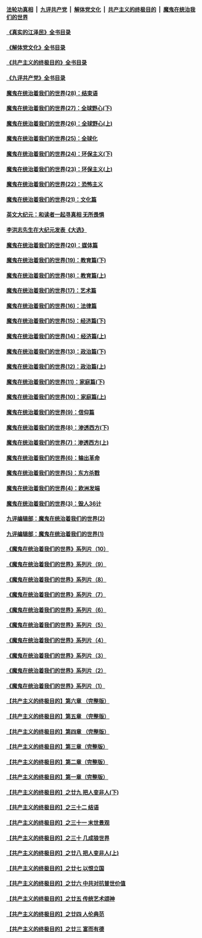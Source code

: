 ####  [法轮功真相](../../../../basic/blob/master/README.md?t=08080101) &nbsp;|&nbsp; [九评共产党](../../../../9ping.md/blob/master/README.md?t=08080101) &nbsp;|&nbsp; [解体党文化](../../../../jtdwh.md/blob/master/README.md?t=08080101)  &nbsp;|&nbsp; [共产主义的终极目的](../../../../gczydzjmd.md/blob/master/README.md?t=08080101) &nbsp;|&nbsp; [魔鬼在统治我们的世界](../../../../mgztzwmdsj.md/blob/master/README.md?t=08080101) 

#### [《真实的江泽民》全书目录](../pages/nsc422/n13721399.md?t=08080101) 

#### [《解体党文化》全书目录](../pages/nsc422/n13721157.md?t=08080101) 

#### [《共产主义的终极目的》全书目录](../pages/nsc422/n13721048.md?t=08080101) 

#### [《九评共产党》全书目录](../pages/nsc422/n13708085.md?t=08080101) 

#### [魔鬼在统治着我们的世界(28)：结束语](../pages/nsc422/n10936246.md?t=08080101) 

#### [魔鬼在统治着我们的世界(27)：全球野心(下)](../pages/nsc422/n10928319.md?t=08080101) 

#### [魔鬼在统治着我们的世界(26)：全球野心(上)](../pages/nsc422/n10900318.md?t=08080101) 

#### [魔鬼在统治着我们的世界(25)：全球化](../pages/nsc422/n10788205.md?t=08080101) 

#### [魔鬼在统治着我们的世界(24)：环保主义(下)](../pages/nsc422/n10695307.md?t=08080101) 

#### [魔鬼在统治着我们的世界(23)：环保主义(上)](../pages/nsc422/n10688613.md?t=08080101) 

#### [魔鬼在统治着我们的世界(22)：恐怖主义](../pages/nsc422/n10614727.md?t=08080101) 

#### [魔鬼在统治着我们的世界(21)：文化篇](../pages/nsc422/n10597706.md?t=08080101) 

#### [英文大纪元：和读者一起寻真相 无所畏惧](../pages/nsc422/n12542027.md?t=08080101) 

#### [李洪志先生在大纪元发表《大选》](../pages/nsc422/n12534746.md?t=08080101) 

#### [魔鬼在统治着我们的世界(20)：媒体篇](../pages/nsc422/n10586579.md?t=08080101) 

#### [魔鬼在统治着我们的世界(19)：教育篇(下)](../pages/nsc422/n10564808.md?t=08080101) 

#### [魔鬼在统治着我们的世界(18)：教育篇(上)](../pages/nsc422/n10526970.md?t=08080101) 

#### [魔鬼在统治着我们的世界(17)：艺术篇](../pages/nsc422/n10499093.md?t=08080101) 

#### [魔鬼在统治着我们的世界(16)：法律篇](../pages/nsc422/n10485969.md?t=08080101) 

#### [魔鬼在统治着我们的世界(15)：经济篇(下)](../pages/nsc422/n10469975.md?t=08080101) 

#### [魔鬼在统治着我们的世界(14)：经济篇(上)](../pages/nsc422/n10457370.md?t=08080101) 

#### [魔鬼在统治着我们的世界(13)：政治篇(下)](../pages/nsc422/n10448270.md?t=08080101) 

#### [魔鬼在统治着我们的世界(12)：政治篇(上)](../pages/nsc422/n10444576.md?t=08080101) 

#### [魔鬼在统治着我们的世界(11)：家庭篇(下)](../pages/nsc422/n10440961.md?t=08080101) 

#### [魔鬼在统治着我们的世界(10)：家庭篇(上)](../pages/nsc422/n10435448.md?t=08080101) 

#### [魔鬼在统治着我们的世界(9)：信仰篇](../pages/nsc422/n10432159.md?t=08080101) 

#### [魔鬼在统治着我们的世界(8)：渗透西方(下)](../pages/nsc422/n10429603.md?t=08080101) 

#### [魔鬼在统治着我们的世界(7)：渗透西方(上)](../pages/nsc422/n10426013.md?t=08080101) 

#### [魔鬼在统治着我们的世界(6)：输出革命](../pages/nsc422/n10421536.md?t=08080101) 

#### [魔鬼在统治着我们的世界(5)：东方杀戮](../pages/nsc422/n10417707.md?t=08080101) 

#### [魔鬼在统治着我们的世界(4)：欧洲发端](../pages/nsc422/n10414890.md?t=08080101) 

#### [魔鬼在统治着我们的世界(3)：毁人36计](../pages/nsc422/n10411583.md?t=08080101) 

#### [九评编辑部：魔鬼在统治着我们的世界(2)](../pages/nsc422/n10410036.md?t=08080101) 

#### [九评编辑部：魔鬼在统治着我们的世界(1)](../pages/nsc422/n10406825.md?t=08080101) 

#### [《魔鬼在统治着我们的世界》系列片（10）](../pages/nsc422/n12292670.md?t=08080101) 

#### [《魔鬼在统治着我们的世界》系列片（9）](../pages/nsc422/n12290859.md?t=08080101) 

#### [《魔鬼在统治着我们的世界》系列片（8）](../pages/nsc422/n12287445.md?t=08080101) 

#### [《魔鬼在统治着我们的世界》系列片（7）](../pages/nsc422/n12283425.md?t=08080101) 

#### [《魔鬼在统治着我们的世界》系列片（6）](../pages/nsc422/n12282314.md?t=08080101) 

#### [《魔鬼在统治着我们的世界》系列片（5）](../pages/nsc422/n12281419.md?t=08080101) 

#### [《魔鬼在统治着我们的世界》系列片（4）](../pages/nsc422/n12274024.md?t=08080101) 

#### [《魔鬼在统治着我们的世界》系列片（3）](../pages/nsc422/n12271322.md?t=08080101) 

#### [《魔鬼在统治着我们的世界》系列片（2）](../pages/nsc422/n12269049.md?t=08080101) 

#### [《魔鬼在统治着我们的世界》系列片（1）](../pages/nsc422/n12267575.md?t=08080101) 

#### [【共产主义的终极目的】第六章 （完整版）](../pages/nsc422/n11428913.md?t=08080101) 

#### [【共产主义的终极目的】第五章 （完整版）](../pages/nsc422/n11428912.md?t=08080101) 

#### [【共产主义的终极目的】第四章 （完整版）](../pages/nsc422/n11428907.md?t=08080101) 

#### [【共产主义的终极目的】第三章（完整版）](../pages/nsc422/n11428848.md?t=08080101) 

#### [【共产主义的终极目的】第二章（完整版）](../pages/nsc422/n11428831.md?t=08080101) 

#### [【共产主义的终极目的】第一章（完整版）](../pages/nsc422/n11417651.md?t=08080101) 

#### [【共产主义的终极目的】之廿九 把人变非人(下)](../pages/nsc422/n11344140.md?t=08080101) 

#### [【共产主义的终极目的】之三十二 结语](../pages/nsc422/n11360535.md?t=08080101) 

#### [【共产主义的终极目的】之三十一 末世景观](../pages/nsc422/n11351129.md?t=08080101) 

#### [【共产主义的终极目的】之三十 几成狼世界](../pages/nsc422/n11348280.md?t=08080101) 

#### [【共产主义的终极目的】之廿八 把人变非人(上)](../pages/nsc422/n11340492.md?t=08080101) 

#### [【共产主义的终极目的】之廿七 以恨立国](../pages/nsc422/n11336944.md?t=08080101) 

#### [【共产主义的终极目的】之廿六 中共对抗普世价值](../pages/nsc422/n11324785.md?t=08080101) 

#### [【共产主义的终极目的】之廿五 传统艺术颂神](../pages/nsc422/n11296396.md?t=08080101) 

#### [【共产主义的终极目的】之廿四 人伦典范](../pages/nsc422/n11296397.md?t=08080101) 

#### [【共产主义的终极目的】之廿三 富而有德](../pages/nsc422/n11283598.md?t=08080101) 

